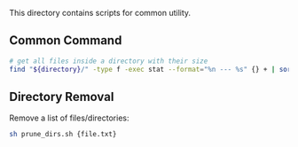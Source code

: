 
This directory contains scripts for common utility.

## Common Command
```sh
# get all files inside a directory with their size
find "${directory}/" -type f -exec stat --format="%n --- %s" {} + | sort > tmp.log

```


## Directory Removal
Remove a list of files/directories:
```sh
sh prune_dirs.sh {file.txt}
```
